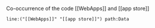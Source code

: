 Co-occurrence of the code [[WebApps]] and [[app store]]

```query
line:("[[WebApps]]" "[[app store]]") path:Data
```
